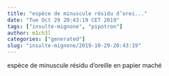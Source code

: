 ```yaml
---
title: "espèce de minuscule résidu d’orei..."
date: "Tue Oct 29 20:43:19 CET 2019"
tags: ["insulte-mignone", "pipotron"]
author: m1ch3l
categories: ["generated"]
slug: "insulte-mignone/2019-10-29-20:43:19"
---
```


espèce de minuscule résidu d’oreille en papier maché
